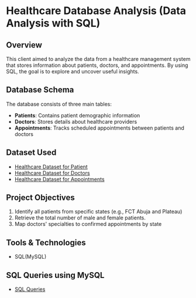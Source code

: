 # Healthcare Database Analysis (Data Analysis with SQL)

## Overview
This client aimed to analyze the data from a healthcare management system that stores information about patients, doctors, and appointments. By using SQL, the goal is to explore and uncover useful insights.

## Database Schema
The database consists of three main tables:
- **Patients**: Contains patient demographic information
- **Doctors**: Stores details about healthcare providers
- **Appointments**: Tracks scheduled appointments between patients and doctors
  
## Dataset Used
- <a href="https://github.com/Idss15/Healthcare_DataAnalysis_Project/blob/main/Patient.csv">Healthcare Dataset for Patient </a>
- <a href="https://github.com/Idss15/Healthcare_DataAnalysis_Project/blob/main/Doctors.csv">Healthcare Dataset for Doctors </a>
- <a href="https://github.com/Idss15/Healthcare_DataAnalysis_Project/blob/main/Appointments.csv">Healthcare Dataset for Appointments </a>

## Project Objectives
1. Identify all patients from specific states (e.g., FCT Abuja and Plateau)
2. Retrieve the total number of male and female patients.
3. Map doctors' specialties to confirmed appointments by state

## Tools & Technologies
- SQL(MySQL)

## SQL Queries using MySQL
- <a href="https://github.com/Idss15/Healthcare_DataAnalysis_Project/blob/main/My_Heathcare.sql">SQL Queries </a>

